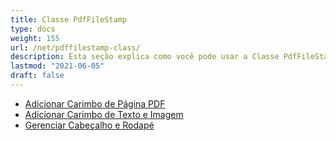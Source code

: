 ```yaml
---
title: Classe PdfFileStamp
type: docs
weight: 155
url: /net/pdffilestamp-class/
description: Esta seção explica como você pode usar a Classe PdfFileStamp do Aspose.PDF Facades ao trabalhar com PDF.
lastmod: "2021-06-05"
draft: false
---
```


- [Adicionar Carimbo de Página PDF](/pdf/net/add-pdf-page-stamp/)
- [Adicionar Carimbo de Texto e Imagem](/pdf/net/add-text-and-image-stamp/)
- [Gerenciar Cabeçalho e Rodapé](/pdf/net/manage-header-and-footer/)